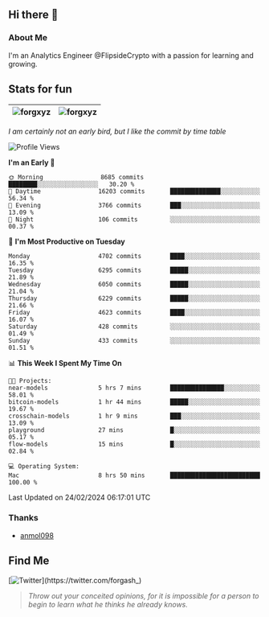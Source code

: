 ## Hi there 👋

### About Me

I'm an Analytics Engineer @FlipsideCrypto with a passion for learning and growing.
  
## Stats for fun

| <img align="center" src="https://github-readme-streak-stats.herokuapp.com/?user=forgxyz&theme=tokyonight" alt="forgxyz" /> | <img align="center" src="https://github-readme-stats.vercel.app/api?username=forgxyz&theme=tokyonight&show_icons=true" alt="forgxyz" /> |
| ------------- |------------- |

*I am certainly not an early bird, but I like the commit by time table*  

<!--START_SECTION:waka-->
![Profile Views](http://img.shields.io/badge/Profile%20Views-0-blue)

**I'm an Early 🐤** 

```text
🌞 Morning                8685 commits        ████████░░░░░░░░░░░░░░░░░   30.20 % 
🌆 Daytime                16203 commits       ██████████████░░░░░░░░░░░   56.34 % 
🌃 Evening                3766 commits        ███░░░░░░░░░░░░░░░░░░░░░░   13.09 % 
🌙 Night                  106 commits         ░░░░░░░░░░░░░░░░░░░░░░░░░   00.37 % 
```
📅 **I'm Most Productive on Tuesday** 

```text
Monday                   4702 commits        ████░░░░░░░░░░░░░░░░░░░░░   16.35 % 
Tuesday                  6295 commits        █████░░░░░░░░░░░░░░░░░░░░   21.89 % 
Wednesday                6050 commits        █████░░░░░░░░░░░░░░░░░░░░   21.04 % 
Thursday                 6229 commits        █████░░░░░░░░░░░░░░░░░░░░   21.66 % 
Friday                   4623 commits        ████░░░░░░░░░░░░░░░░░░░░░   16.07 % 
Saturday                 428 commits         ░░░░░░░░░░░░░░░░░░░░░░░░░   01.49 % 
Sunday                   433 commits         ░░░░░░░░░░░░░░░░░░░░░░░░░   01.51 % 
```


📊 **This Week I Spent My Time On** 

```text
🐱‍💻 Projects: 
near-models              5 hrs 7 mins        ███████████████░░░░░░░░░░   58.01 % 
bitcoin-models           1 hr 44 mins        █████░░░░░░░░░░░░░░░░░░░░   19.67 % 
crosschain-models        1 hr 9 mins         ███░░░░░░░░░░░░░░░░░░░░░░   13.09 % 
playground               27 mins             █░░░░░░░░░░░░░░░░░░░░░░░░   05.17 % 
flow-models              15 mins             █░░░░░░░░░░░░░░░░░░░░░░░░   02.84 % 

💻 Operating System: 
Mac                      8 hrs 50 mins       █████████████████████████   100.00 % 
```


 Last Updated on 24/02/2024 06:17:01 UTC
<!--END_SECTION:waka-->

### Thanks
 - [anmol098](https://github.com/anmol098/waka-readme-stats/)
  
## Find Me
[![Twitter](https://img.shields.io/twitter/url/https/twitter.com/forgash_.svg?style=social&label=Follow%20%40forgash_)](https://twitter.com/forgash_)


> *Throw out your conceited opinions, for it is impossible for a person to begin to learn what he thinks he already knows.* 
